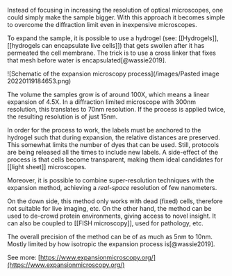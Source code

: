 Instead of focusing in increasing the resolution of optical microscopes, one could simply make the sample bigger. With this approach it becomes simple to overcome the diffraction limit even in inexpensive microscopes.  

To expand the sample, it is possible to use a hydrogel (see: [[Hydrogels]], [[hydrogels can encapsulate live cells]]) that gets swollen after it has permeated the cell membrane. The trick is to use a cross linker that fixes that mesh before water is encapsulated[@wassie2019]. 

![Schematic of the expansion microscopy process](/images/Pasted image 20220119184653.png)

The volume the samples grow is of around 100X, which means a linear expansion of 4.5X. In a diffraction limited microscope with 300nm resolution, this translates to 70nm resolution. If the process is applied twice, the resulting resolution is of just 15nm. 

In order for the process to work, the labels must be anchored to the hydrogel such that during expansion, the relative distances are preserved. This somewhat limits the number of dyes that can be used. Still, protocols are being released all the times to include new labels. A side-effect of the process is that cells become transparent, making them ideal candidates for [[light sheet]] microscopes. 

Moreover, it is possible to combine super-resolution techniques with the expansion method, achieving a *real-space* resolution of few nanometers. 

On the down side, this method only works with dead (fixed) cells, therefore not suitable for live imaging, etc. On the other hand, the method can be used to de-crowd protein environments, giving access to novel insight. It can also be coupled to [[FISH microscopy]], used for pathology, etc. 

The overall precision of the method can be of as much as 5nm to 10nm. Mostly limited by how isotropic the expansion process is[@wassie2019]. 

See more: [https://www.expansionmicroscopy.org/](https://www.expansionmicroscopy.org/)